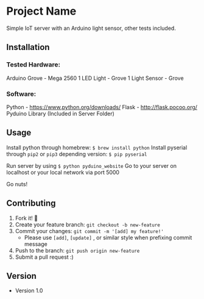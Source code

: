 # Project Name
Simple IoT server with an Arduino light sensor, other tests included.

## Installation
### Tested Hardware:
Arduino Grove - Mega 2560
1 LED Light - Grove
1 Light Sensor - Grove 

### Software:
Python - https://www.python.org/downloads/
Flask - http://flask.pocoo.org/
Pyduino Library (Included in Server Folder)

## Usage
Install python through homebrew: `$ brew install python`
Install pyserial through `pip2` or `pip3` depending version: `$ pip pyserial`

Run server by using `$ python pyduino_website`
Go to your server on localhost or your local network via port 5000

Go nuts!

## Contributing
1. Fork it! :fork_and_knife:
2. Create your feature branch: `git checkout -b new-feature`
3. Commit your changes: `git commit -m '[add] my feature!'`
    - Please use `[add]`, `[update]` , or similar style when prefixing commit message
4. Push to the branch: `git push origin new-feature`
5. Submit a pull request :)

## Version
* Version 1.0
